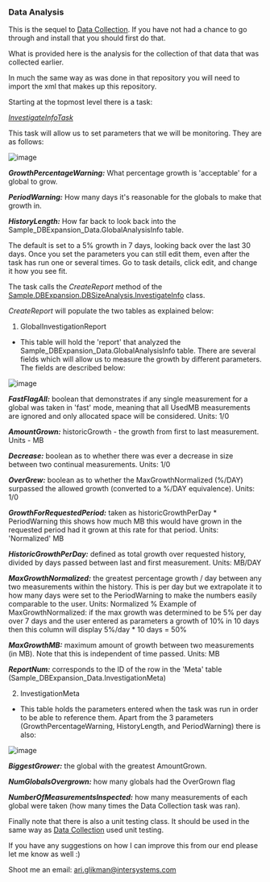 ### Data Analysis

This is the sequel to [Data Collection](https://github.com/Ari-Glikman/DataCollection/blob/main/README.md#data-collection). If you have not had a chance to go through and install that you should first do that.

What is provided here is the analysis for the collection of that data that was collected earlier.

In much the same way as was done in that repository you will need to import the xml that makes up this repository. 

Starting at the topmost level there is a task:

*[InvestigateInfoTask](https://github.com/Ari-Glikman/DataAnalysis/blob/main/src/Sample/DBExpansion/Task/InvestigateInfoTask.cls)*

This task will allow us to set parameters that we will be monitoring. They are as follows:

![image](https://github.com/Ari-Glikman/DataAnalysis/assets/73805987/493ef16a-8c3d-4f4b-86a2-68a3f5d630c3)

***GrowthPercentageWarning:***	What percentage growth is 'acceptable' for a global to grow.

***PeriodWarning:*** How many days it's reasonable for the globals to make that growth in.

***HistoryLength:*** How far back to look back into the Sample_DBExpansion_Data.GlobalAnalysisInfo table.

The default is set to a 5% growth in 7 days, looking back over the last 30 days. Once you set the parameters you can still edit them, even after the task has run one or several times. Go to task details, click edit, and change it how you see fit.

The task calls the *CreateReport* method of the [Sample.DBExpansion.DBSizeAnalysis.InvestigateInfo](https://github.com/Ari-Glikman/DataAnalysis/blob/main/src/Sample/DBExpansion/DBSizeAnalysis/InvestigateInfo.cls) class. 

*CreateReport* will populate the two tables as explained below:

1) GlobalInvestigationReport
  - This table will hold the 'report' that analyzed the Sample_DBExpansion_Data.GlobalAnalysisInfo table. There are several fields which will allow us to measure the growth by different parameters. The fields are described below:

![image](https://github.com/Ari-Glikman/DataAnalysis/assets/73805987/d2a9179d-14ef-43f2-9a96-241034fd9095)


 ***FastFlagAll:*** boolean that demonstrates if any single measurement for a global was taken in 'fast' mode, meaning that all UsedMB measurements are ignored and only allocated space will be considered. Units: 1/0

 ***AmountGrown:*** historicGrowth - the growth from first to last measurement. Units - MB

 ***Decrease:*** boolean as to whether there was ever a decrease in size between two continual measurements. Units: 1/0
 
 ***OverGrew:*** boolean as to whether the MaxGrowthNormalized (%/DAY) surpassed the allowed growth (converted to a %/DAY equivalence). Units: 1/0
 
 ***GrowthForRequestedPeriod:*** taken as historicGrowthPerDay * PeriodWarning this shows how much MB this would have grown in the requested period had it grown at this rate for that period. Units: 'Normalized' MB 
 
 ***HistoricGrowthPerDay:*** defined as total growth over requested history, divided by days passed between last and first measurement. Units: MB/DAY  
 
 ***MaxGrowthNormalized:*** the greatest percentage growth / day  between any two measurements within the history. This is per day but we extrapolate it to how many days were set to the PeriodWarning to make the numbers easily comparable to the user.  Units: Normalized %
	                    Example of MaxGrowthNormalized: if the max growth was determined to be 5% per day over 7 days and the user entered as parameters a growth of 10% in 10 days then this column will display 5%/day * 10 days = 50% 
 
 ***MaxGrowthMB:*** maximum amount of growth between two measurements (in MB). Note that this is independent of time passed. Units: MB
 
 ***ReportNum:*** corresponds to the ID of the row in the 'Meta' table (Sample_DBExpansion_Data.InvestigationMeta)
			

2) InvestigationMeta
- This table holds the parameters entered when the task was run in order to be able to reference them. Apart from the 3 parameters  (GrowthPercentageWarning, HistoryLength, and PeriodWarning) there is also:   

![image](https://github.com/Ari-Glikman/DataAnalysis/assets/73805987/9db10ddc-2374-4729-b501-89d6382415b1)

  
   ***BiggestGrower:*** the global with the greatest AmountGrown.
    
   ***NumGlobalsOvergrown:*** how many globals had the OverGrown flag
   
   ***NumberOfMeasurementsInspected:*** how many measurements of each global were taken (how many times the Data Collection task was ran).

Finally note that there is also a unit testing class. It should be used in the same way as [Data Collection](https://github.com/Ari-Glikman/DataCollection/blob/main/README.md#data-collection) used unit testing.

If you have any suggestions on how I can improve this from our end please let me know as well :)

Shoot me an email: ari.glikman@intersystems.com
